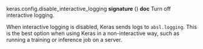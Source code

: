 keras.config.disable_interactive_logging
__signature__
()
__doc__
Turn off interactive logging.

When interactive logging is disabled, Keras sends logs to `absl.logging`.
This is the best option when using Keras in a non-interactive
way, such as running a training or inference job on a server.
